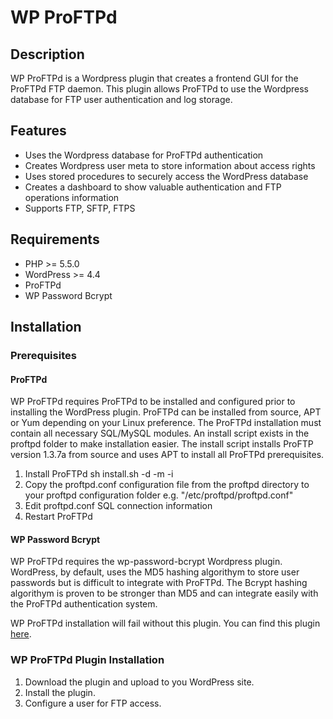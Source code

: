 # WP ProFTPd

## Description
WP ProFTPd is a Wordpress plugin that creates a frontend GUI for the ProFTPd FTP daemon.  This plugin allows ProFTPd to use the Wordpress database for FTP user authentication and log storage.

## Features
- Uses the Wordpress database for ProFTPd authentication
- Creates Wordpress user meta to store information about access rights  
- Uses stored procedures to securely access the WordPress database
- Creates a dashboard to show valuable authentication and FTP operations information
- Supports FTP, SFTP, FTPS

## Requirements
- PHP >= 5.5.0
- WordPress >= 4.4
- ProFTPd
- WP Password Bcrypt

## Installation

### Prerequisites

#### ProFTPd
WP ProFTPd requires ProFTPd to be installed and configured prior to installing the WordPress plugin.  ProFTPd can be installed from source, APT or Yum depending on your Linux preference.  The ProFTPd installation must contain all necessary SQL/MySQL modules.  An install script exists in the proftpd folder to make installation easier.  The install script installs ProFTP version 1.3.7a from source and uses APT to install all ProFTPd prerequisites.
1. Install ProFTPd
   sh install.sh -d -m -i
2. Copy the proftpd.conf configuration file from the proftpd directory to your proftpd configuration folder
   e.g. "/etc/proftpd/proftpd.conf"
3. Edit proftpd.conf SQL connection information
4. Restart ProFTPd

#### WP Password Bcrypt
WP ProFTPd requires the wp-password-bcrypt Wordpress plugin.  WordPress, by default, uses the MD5 hashing algorithym to store user passwords but is difficult to integrate with ProFTPd.  The Bcrypt hashing algorithym is proven to be stronger than MD5 and can integrate easily with the ProFTPd authentication system.

WP ProFTPd installation will fail without this plugin.  You can find this plugin [here](https://github.com/roots/wp-password-bcrypt).

### WP ProFTPd Plugin Installation
1. Download the plugin and upload to you WordPress site.
2. Install the plugin.
3. Configure a user for FTP access.